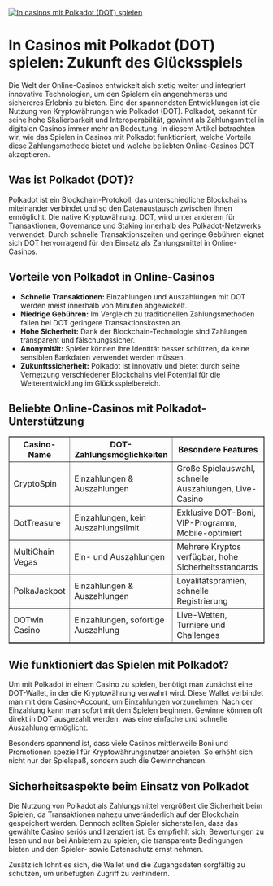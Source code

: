 [![In casinos mit Polkadot (DOT) spielen](https://123-caf.pages.dev/gitsignup.png)](https://vrmoo.ru/Bt82HjjY)

<h1>In Casinos mit Polkadot (DOT) spielen: Zukunft des Glücksspiels</h1>  <p>Die Welt der Online-Casinos entwickelt sich stetig weiter und integriert innovative Technologien, um den Spielern ein angenehmeres und sichereres Erlebnis zu bieten. Eine der spannendsten Entwicklungen ist die Nutzung von Kryptowährungen wie Polkadot (DOT). Polkadot, bekannt für seine hohe Skalierbarkeit und Interoperabilität, gewinnt als Zahlungsmittel in digitalen Casinos immer mehr an Bedeutung. In diesem Artikel betrachten wir, wie das Spielen in Casinos mit Polkadot funktioniert, welche Vorteile diese Zahlungsmethode bietet und welche beliebten Online-Casinos DOT akzeptieren.</p>  <h2>Was ist Polkadot (DOT)?</h2>  <p>Polkadot ist ein Blockchain-Protokoll, das unterschiedliche Blockchains miteinander verbindet und so den Datenaustausch zwischen ihnen ermöglicht. Die native Kryptowährung, DOT, wird unter anderem für Transaktionen, Governance und Staking innerhalb des Polkadot-Netzwerks verwendet. Durch schnelle Transaktionszeiten und geringe Gebühren eignet sich DOT hervorragend für den Einsatz als Zahlungsmittel in Online-Casinos.</p>  <h2>Vorteile von Polkadot in Online-Casinos</h2>  <ul>   <li><strong>Schnelle Transaktionen:</strong> Einzahlungen und Auszahlungen mit DOT werden meist innerhalb von Minuten abgewickelt.</li>   <li><strong>Niedrige Gebühren:</strong> Im Vergleich zu traditionellen Zahlungsmethoden fallen bei DOT geringere Transaktionskosten an.</li>   <li><strong>Hohe Sicherheit:</strong> Dank der Blockchain-Technologie sind Zahlungen transparent und fälschungssicher.</li>   <li><strong>Anonymität:</strong> Spieler können ihre Identität besser schützen, da keine sensiblen Bankdaten verwendet werden müssen.</li>   <li><strong>Zukunftssicherheit:</strong> Polkadot ist innovativ und bietet durch seine Vernetzung verschiedener Blockchains viel Potential für die Weiterentwicklung im Glücksspielbereich.</li> </ul>  <h2>Beliebte Online-Casinos mit Polkadot-Unterstützung</h2>  <table border="1" cellpadding="8" cellspacing="0">   <thead>     <tr>       <th>Casino-Name</th>       <th>DOT-Zahlungsmöglichkeiten</th>       <th>Besondere Features</th>     </tr>   </thead>   <tbody>     <tr>       <td>CryptoSpin</td>       <td>Einzahlungen & Auszahlungen</td>       <td>Große Spielauswahl, schnelle Auszahlungen, Live-Casino</td>     </tr>     <tr>       <td>DotTreasure</td>       <td>Einzahlungen, kein Auszahlungslimit</td>       <td>Exklusive DOT-Boni, VIP-Programm, Mobile-optimiert</td>     </tr>     <tr>       <td>MultiChain Vegas</td>       <td>Ein- und Auszahlungen</td>       <td>Mehrere Kryptos verfügbar, hohe Sicherheitsstandards</td>     </tr>     <tr>       <td>PolkaJackpot</td>       <td>Einzahlungen & Auszahlungen</td>       <td>Loyalitätsprämien, schnelle Registrierung</td>     </tr>     <tr>       <td>DOTwin Casino</td>       <td>Einzahlungen, sofortige Auszahlung</td>       <td>Live-Wetten, Turniere und Challenges</td>     </tr>   </tbody> </table>  <h2>Wie funktioniert das Spielen mit Polkadot?</h2>  <p>Um mit Polkadot in einem Casino zu spielen, benötigt man zunächst eine DOT-Wallet, in der die Kryptowährung verwahrt wird. Diese Wallet verbindet man mit dem Casino-Account, um Einzahlungen vorzunehmen. Nach der Einzahlung kann man sofort mit dem Spielen beginnen. Gewinne können oft direkt in DOT ausgezahlt werden, was eine einfache und schnelle Auszahlung ermöglicht.</p>  <p>Besonders spannend ist, dass viele Casinos mittlerweile Boni und Promotionen speziell für Kryptowährungsnutzer anbieten. So erhöht sich nicht nur der Spielspaß, sondern auch die Gewinnchancen.</p>  <h2>Sicherheitsaspekte beim Einsatz von Polkadot</h2>  <p>Die Nutzung von Polkadot als Zahlungsmittel vergrößert die Sicherheit beim Spielen, da Transaktionen nahezu unveränderlich auf der Blockchain gespeichert werden. Dennoch sollten Spieler sicherstellen, dass das gewählte Casino seriös und lizenziert ist. Es empfiehlt sich, Bewertungen zu lesen und nur bei Anbietern zu spielen, die transparente Bedingungen bieten und den Spieler- sowie Datenschutz ernst nehmen.</p>  <p>Zusätzlich lohnt es sich, die Wallet und die Zugangsdaten sorgfältig zu schützen, um unbefugten Zugriff zu verhindern.</p>